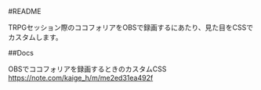 #README

TRPGセッション際のココフォリアをOBSで録画するにあたり、見た目をCSSでカスタムします。

##Docs

OBSでココフォリアを録画するときのカスタムCSS
https://note.com/kaige_h/m/me2ed31ea492f
